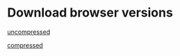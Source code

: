 # Download browser versions

[uncompressed](https://npmcdn.com/behavior-system@latest/dist/behavior-system.js)

[compressed](https://npmcdn.com/behavior-system@latest/dist/behavior-system.min.js)
